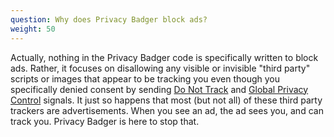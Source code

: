 ```yaml
---
question: Why does Privacy Badger block ads?
weight: 50
---
```


Actually, nothing in the Privacy Badger code is specifically written to block ads. Rather, it focuses on disallowing any visible or invisible "third party" scripts or images that appear to be tracking you even though you specifically denied consent by sending [Do Not Track](https://www.eff.org/issues/do-not-track) and [Global Privacy Control](https://globalprivacycontrol.org/) signals. It just so happens that most (but not all) of these third party trackers are advertisements. When you see an ad, the ad sees you, and can track you. Privacy Badger is here to stop that.
